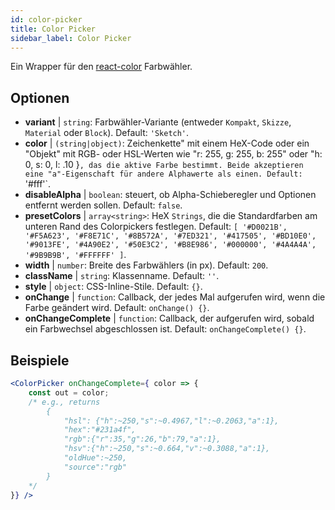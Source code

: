 ```yaml
---
id: color-picker
title: Color Picker
sidebar_label: Color Picker
---
```


Ein Wrapper für den [react-color](https://casesandberg.github.io/react-color/) Farbwähler.

## Optionen

* __variant__ | `string`: Farbwähler-Variante (entweder `Kompakt`, `Skizze`, `Material` oder `Block`). Default: `'Sketch'`.
* __color__ | `(string|object)`: Zeichenkette" mit einem HeX-Code oder ein "Objekt" mit RGB- oder HSL-Werten wie "r: 255, g: 255, b: 255" oder "h: 0, s: 0, l: .10 }`, das die aktive Farbe bestimmt. Beide akzeptieren eine "a"-Eigenschaft für andere Alphawerte als einen. Default: `'#fff'`.
* __disableAlpha__ | `boolean`: steuert, ob Alpha-Schieberegler und Optionen entfernt werden sollen. Default: `false`.
* __presetColors__ | `array<string>`: HeX `Strings`, die die Standardfarben am unteren Rand des Colorpickers festlegen. Default: `[
  '#D0021B',
  '#F5A623',
  '#F8E71C',
  '#8B572A',
  '#7ED321',
  '#417505',
  '#BD10E0',
  '#9013FE',
  '#4A90E2',
  '#50E3C2',
  '#B8E986',
  '#000000',
  '#4A4A4A',
  '#9B9B9B',
  '#FFFFFF'
]`.
* __width__ | `number`: Breite des Farbwählers (in px). Default: `200`.
* __className__ | `string`: Klassenname. Default: `''`.
* __style__ | `object`: CSS-Inline-Stile. Default: `{}`.
* __onChange__ | `function`: Callback, der jedes Mal aufgerufen wird, wenn die Farbe geändert wird. Default: `onChange() {}`.
* __onChangeComplete__ | `function`: Callback, der aufgerufen wird, sobald ein Farbwechsel abgeschlossen ist. Default: `onChangeComplete() {}`.


## Beispiele

```jsx live
<ColorPicker onChangeComplete={ color => {
    const out = color;
    /* e.g., returns 
        {
            "hsl": {"h":~250,"s":~0.4967,"l":~0.2063,"a":1},
            "hex":"#231a4f",
            "rgb":{"r":35,"g":26,"b":79,"a":1},
            "hsv":{"h":~250,"s":~0.664,"v":~0.3088,"a":1},
            "oldHue":~250,
            "source":"rgb"
        }
    */
}} />
```

